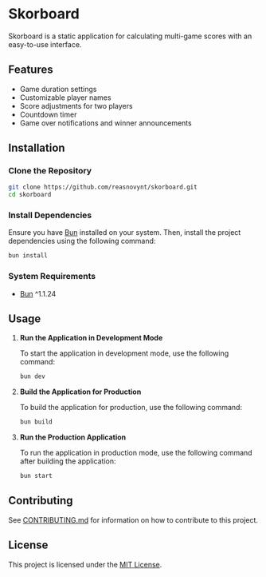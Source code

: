 # Skorboard

Skorboard is a static application for calculating multi-game scores with an easy-to-use interface.

## Features

- Game duration settings
- Customizable player names
- Score adjustments for two players
- Countdown timer
- Game over notifications and winner announcements

## Installation

### Clone the Repository

```bash
git clone https://github.com/reasnovynt/skorboard.git
cd skorboard
```

### Install Dependencies

Ensure you have [Bun](https://bun.sh/) installed on your system. Then, install the project dependencies using the following command:

```bash
bun install
```

### System Requirements

- [Bun](https://bun.sh/) ^1.1.24

## Usage

1. **Run the Application in Development Mode**

   To start the application in development mode, use the following command:

   ```bash
   bun dev
   ```

2. **Build the Application for Production**

   To build the application for production, use the following command:

   ```bash
   bun build
   ```

3. **Run the Production Application**

   To run the application in production mode, use the following command after building the application:

   ```bash
   bun start
   ```

## Contributing

See [CONTRIBUTING.md](CONTRIBUTING.md) for information on how to contribute to this project.

## License

This project is licensed under the [MIT License](LICENSE).